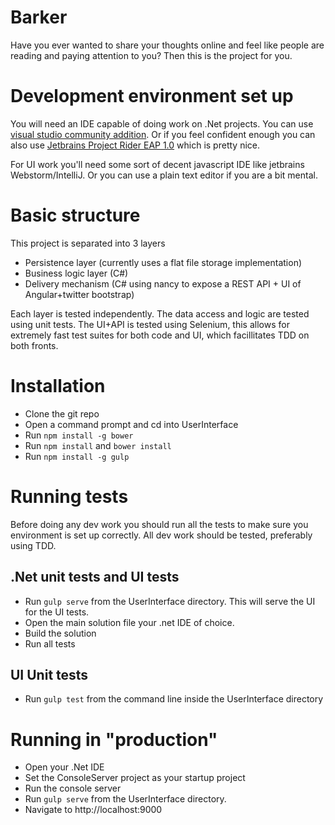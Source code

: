 # Barker

Have you ever wanted to share your thoughts online and feel like people are reading and paying attention to you? Then this is the project for you.

# Development environment set up

You will need an IDE capable of doing work on .Net projects. You can use [visual studio community addition](https://www.visualstudio.com/vs/community/). Or if you feel confident enough you can also use [Jetbrains Project Rider EAP 1.0](https://www.jetbrains.com/rider/) which is pretty nice.

For UI work you'll need some sort of decent javascript IDE like jetbrains Webstorm/IntelliJ. Or you can use a plain text editor if you are a bit mental.

# Basic structure

This project is separated into 3 layers
- Persistence layer (currently uses a flat file storage implementation)
- Business logic layer (C#)
- Delivery mechanism (C# using nancy to expose a REST API + UI of Angular+twitter bootstrap)

Each layer is tested independently. The data access and logic are tested using unit tests. 
The UI+API is tested using Selenium, this allows for extremely fast test suites for both code and UI, which facillitates TDD on both fronts. 

# Installation

- Clone the git repo
- Open a command prompt and cd into UserInterface
- Run ```npm install -g bower```
- Run ```npm install``` and ```bower install```
- Run ```npm install -g gulp```

# Running tests

Before doing any dev work you should run all the tests to make sure you environment is set up correctly. 
All dev work should be tested, preferably using TDD.

## .Net unit tests and UI tests

- Run ```gulp serve``` from the UserInterface directory. This will serve the UI for the UI tests.
- Open the main solution file your .net IDE of choice.
- Build the solution
- Run all tests

## UI Unit tests

- Run ```gulp test``` from the command line inside the UserInterface directory 

# Running in "production"

- Open your .Net IDE
- Set the ConsoleServer project as your startup project
- Run the console server
- Run ```gulp serve``` from the UserInterface directory.
- Navigate to http://localhost:9000

